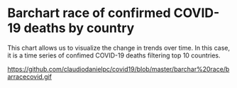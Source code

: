 # Barchart race of confirmed COVID-19 deaths by country


This chart allows us to visualize the change in trends over time. In this case, it is a time series of confimed COVID-19 deaths  filtering top 10 countries.

https://github.com/claudiodanielpc/covid19/blob/master/barchar%20race/barracecovid.gif
